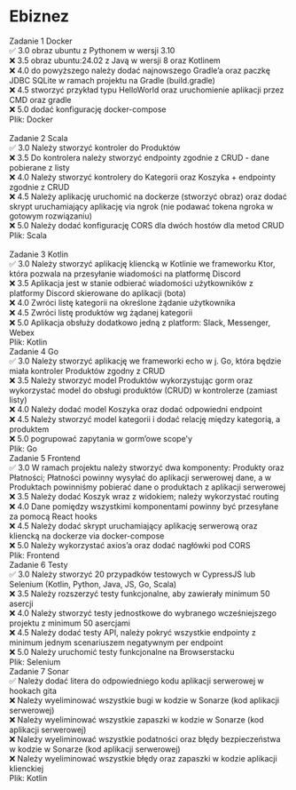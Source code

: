 # Ebiznez
Zadanie 1 Docker<br />
✅ 3.0 obraz ubuntu z Pythonem w wersji 3.10<br />
❌ 3.5 obraz ubuntu:24.02 z Javą w wersji 8 oraz Kotlinem<br />
❌ 4.0 do powyższego należy dodać najnowszego Gradle’a oraz paczkę JDBC SQLite w ramach projektu na Gradle (build.gradle)<br />
❌ 4.5 stworzyć przykład typu HelloWorld oraz uruchomienie aplikacji przez CMD oraz gradle<br />
❌ 5.0 dodać konfigurację docker-compose<br />
Plik: Docker<br />
<br />
Zadanie 2 Scala<br />
✅ 3.0 Należy stworzyć kontroler do Produktów<br />
❌ 3.5 Do kontrolera należy stworzyć endpointy zgodnie z CRUD - dane pobierane z listy<br />
❌ 4.0 Należy stworzyć kontrolery do Kategorii oraz Koszyka + endpointy zgodnie z CRUD<br />
❌ 4.5 Należy aplikację uruchomić na dockerze (stworzyć obraz) oraz dodać skrypt uruchamiający aplikację via ngrok (nie podawać tokena ngroka w gotowym rozwiązaniu)<br />
❌ 5.0 Należy dodać konfigurację CORS dla dwóch hostów dla metod CRUD<br />
Plik: Scala<br />
<br />
Zadanie 3 Kotlin<br />
✅ 3.0 Należy stworzyć aplikację kliencką w Kotlinie we frameworku Ktor, która pozwala na przesyłanie wiadomości na platformę Discord<br />
❌ 3.5 Aplikacja jest w stanie odbierać wiadomości użytkowników z platformy Discord skierowane do aplikacji (bota)<br />
❌ 4.0 Zwróci listę kategorii na określone żądanie użytkownika<br />
❌ 4.5 Zwróci listę produktów wg żądanej kategorii<br />
❌ 5.0 Aplikacja obsłuży dodatkowo jedną z platform: Slack, Messenger, Webex<br />
Plik: Kotlin<br />
Zadanie 4 Go<br />
✅ 3.0 Należy stworzyć aplikację we frameworki echo w j. Go, która będzie miała kontroler Produktów zgodny z CRUD<br />
❌ 3.5 Należy stworzyć model Produktów wykorzystując gorm oraz wykorzystać model do obsługi produktów (CRUD) w kontrolerze (zamiast listy)<br />
❌ 4.0 Należy dodać model Koszyka oraz dodać odpowiedni endpoint<br />
❌ 4.5 Należy stworzyć model kategorii i dodać relację między kategorią, a produktem<br />
❌ 5.0 pogrupować zapytania w gorm’owe scope'y<br />
Plik: Go<br />
Zadanie 5 Frontend<br />
✅ 3.0 W ramach projektu należy stworzyć dwa komponenty: Produkty oraz Płatności; Płatności powinny wysyłać do aplikacji serwerowej dane, a w Produktach powinniśmy pobierać dane o produktach z aplikacji serwerowej<br />
❌ 3.5 Należy dodać Koszyk wraz z widokiem; należy wykorzystać routing<br />
❌ 4.0 Dane pomiędzy wszystkimi komponentami powinny być przesyłane za pomocą React hooks<br />
❌ 4.5 Należy dodać skrypt uruchamiający aplikację serwerową oraz kliencką na dockerze via docker-compose<br />
❌ 5.0 Należy wykorzystać axios’a oraz dodać nagłówki pod CORS<br />
Plik: Frontend<br />
Zadanie 6 Testy<br />
✅ 3.0 Należy stworzyć 20 przypadków testowych w CypressJS lub Selenium (Kotlin, Python, Java, JS, Go, Scala)<br />
❌ 3.5 Należy rozszerzyć testy funkcjonalne, aby zawierały minimum 50 asercji<br />
❌ 4.0 Należy stworzyć testy jednostkowe do wybranego wcześniejszego projektu z minimum 50 asercjami<br />
❌ 4.5 Należy dodać testy API, należy pokryć wszystkie endpointy z minimum jednym scenariuszem negatywnym per endpoint<br />
❌ 5.0 Należy uruchomić testy funkcjonalne na Browserstacku<br />
Plik: Selenium<br />
Zadanie 7 Sonar<br />
✅ Należy dodać litera do odpowiedniego kodu aplikacji serwerowej w hookach gita<br />
❌ Należy wyeliminować wszystkie bugi w kodzie w Sonarze (kod aplikacji serwerowej)<br />
❌ Należy wyeliminować wszystkie zapaszki w kodzie w Sonarze (kod aplikacji serwerowej)<br />
❌ Należy wyeliminować wszystkie podatności oraz błędy bezpieczeństwa w kodzie w Sonarze (kod aplikacji serwerowej)<br />
❌ Należy wyeliminować wszystkie błędy oraz zapaszki w kodzie aplikacji klienckiej<br />
Plik: Kotlin<br />
